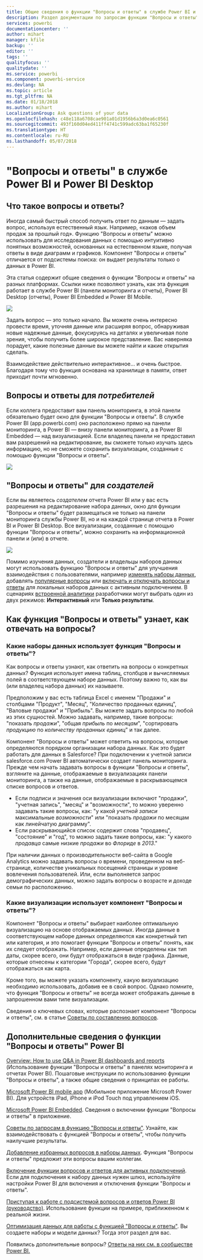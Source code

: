```yaml
---
title: Общие сведения о функции "Вопросы и ответы" в службе Power BI и Desktop
description: Раздел документации по запросам функции "Вопросы и ответы" Power BI на естественном языке.
services: powerbi
documentationcenter: ''
author: mihart
manager: kfile
backup: ''
editor: ''
tags: ''
qualityfocus: ''
qualitydate: ''
ms.service: powerbi
ms.component: powerbi-service
ms.devlang: NA
ms.topic: article
ms.tgt_pltfrm: NA
ms.date: 01/18/2018
ms.author: mihart
LocalizationGroup: Ask questions of your data
ms.openlocfilehash: c48e118a6708cae901a01d1956b6a3d0ea6c0561
ms.sourcegitcommit: 493f160d04ed411ff4741c599adc63ba1f65230f
ms.translationtype: HT
ms.contentlocale: ru-RU
ms.lasthandoff: 05/07/2018
---
```

# <a name="qa-in-power-bi-service-and-power-bi-desktop"></a>"Вопросы и ответы" в службе Power BI и Power BI Desktop
## <a name="what-is-qa"></a>Что такое вопросы и ответы?
Иногда самый быстрый способ получить ответ по данным — задать вопрос, используя естественный язык. Например, «каков объем продаж за прошлый год».  Функцию "Вопросы и ответы" можно использовать для исследования данных с помощью интуитивно понятных возможностей, основанных на естественном языке, получая ответы в виде диаграмм и графиков. Компонент "Вопросы и ответы" отличается от подсистемы поиска: он выдает результаты только о данных в Power BI.

Эта статья содержит общие сведения о функции "Вопросы и ответы" на разных платформах. Ссылки ниже позволяют узнать, как эта функция работает в службе Power BI (панели мониторинга и отчеты), Power BI Desktop (отчеты), Power BI Embedded и Power BI Mobile.  

![](media/power-bi-q-and-a/pbi_qa_boxsalessqft.png)

Задать вопрос — это только начало.  Вы можете очень интересно провести время, уточняя данные или расширяя вопрос, обнаруживая новые надежные данные, фокусируясь на деталях и увеличивая поле зрения, чтобы получить более широкое представление. Вас наверняка порадует, какие полезные данные вы можете найти и какие открытия сделать.

Взаимодействие действительно интерактивное... и очень быстрое. Благодаря тому что функция основана на хранилище в памяти, ответ приходит почти мгновенно.

##  <a name="qa-for-consumers"></a>Вопросы и ответы для *потребителей*
Если коллега предоставит вам панель мониторинга, в этой панели обязательно будет окно для функции "Вопросы и ответы". В службе Power BI (app.powerbi.com) оно расположено прямо на панели мониторинга, в Power BI — внизу панели мониторинга, а в Power BI Embedded — над визуализацией. Если владелец панели не предоставил вам разрешений на редактирование, вы сможете только изучать здесь информацию, но не сможете сохранить визуализации, созданные с помощью функции "Вопросы и ответы".

![](media/power-bi-q-and-a/powerbi-qna.png)

## <a name="qa-for-creators"></a>"Вопросы и ответы" для *создателей*
Если вы являетесь *создателем* отчета Power BI или у вас есть разрешения на редактирование набора данных, окно для функции "Вопросы и ответы" будет размещаться не только на панели мониторинга службы Power BI, но и на каждой странице отчета в Power BI и Power BI Desktop. Все визуализации, созданные с помощью функции "Вопросы и ответы", можно сохранить на информационной панели и (или) в отчете.

![](media/power-bi-q-and-a/power-bi-desktop.png)

Помимо изучения данных, создатели и владельцы наборов данных могут использовать функцию "Вопросы и ответы" для улучшения взаимодействия с пользователями, например [изменять наборы данных](service-prepare-data-for-q-and-a.md), добавлять [популярные вопросы](service-q-and-a-create-featured-questions.md) или [включать и отключать вопросы и ответы](service-q-and-a-direct-query.md) для локальных наборов данных с активным подключением. В сценариях [встроенной аналитики](developer/qanda.md) разработчики могут выбрать один из двух режимов: **Интерактивный** или **Только результаты**.

## <a name="how-does-qa-know-how-to-answer-questions"></a>Как функция "Вопросы и ответы" узнает, как отвечать на вопросы?
### <a name="which-datasets-does-qa-use"></a>Какие наборы данных использует функция "Вопросы и ответы"?
Как вопросы и ответы узнают, как ответить на вопросы о конкретных данных? Функция использует имена таблиц, столбцов и вычисляемых полей в соответствующем наборе данных. Поэтому важно то, как вы (или владелец набора данных) их называете.

Предположим у вас есть таблица Excel с именем "Продажи" и столбцами "Продукт", "Месяц", "Количество проданных единиц", "Валовые продажи" и "Прибыль". Вы можете задать вопросы по любой из этих сущностей.  Можно задавать, например, такие вопросы: "показать *продажи*", "общая *прибыль* по *месяцам*", "сортировать *продукцию* по *количеству проданных единиц*" и так далее.

Компонент "Вопросы и ответы" может ответить на вопросы, которые определяются порядком организации набора данных. Как это будет работать для данных в Salesforce? При подключении к учетной записи salesforce.com Power BI автоматически создает панель мониторинга.  Прежде чем начать задавать вопросы в функции "Вопросы и ответы", взгляните на данные, отображаемые в визуализациях панели мониторинга, а также на данные, отображаемые в раскрывающемся списке вопросов и ответов.

* Если подписи и значения оси визуализации включают "продажи", "учетная запись", "месяц" и "возможности", то можно уверенно задавать такие вопросы, как: "у какой *учетной записи* максимальные *возможности*" или "показать *продажи* по месяцам как линейчатую диаграмму".
* Если раскрывающийся список содержит слова "продавец", "состояние" и "год", то можно задать такие вопросы, как: "у какого *продавца* самые низкие *продажи* во *Флориде* в *2013*."

При наличии данных о производительности веб-сайта в Google Analytics можно задавать вопросы о времени, проведенном на веб-странице, количестве уникальных посещений страницы и уровне вовлечения пользователей. Или, если выполняется запрос демографических данных, можно задать вопросы о возрасте и доходе семьи по расположению.

### <a name="which-visualization-does-qa-use"></a>Какие визуализации использует компонент "Вопросы и ответы"?
Компонент "Вопросы и ответы" выбирает наиболее оптимальную визуализацию на основе отображаемых данных. Иногда данные в соответствующем наборе данных определяются как конкретный тип или категория, и это помогает функции "Вопросы и ответы" понять, как их следует отображать. Например, если данные определены как тип даты, скорее всего, они будут отображаться в виде графика. Данные, которые отнесены к категории "Города", скорее всего, будут отображаться как карта.

Кроме того, вы можете указать компоненту, какую визуализацию необходимо использовать, добавив ее в свой вопрос. Однако помните, что функция "Вопросы и ответы" не всегда может отображать данные в запрошенном вами типе визуализации.

Сведения о ключевых словах, которые распознает компонент "Вопросы и ответы", см. в статье [Советы по составлению вопросов](service-q-and-a-tips.md).


## <a name="for-more-details-about-power-bi-qa"></a>Дополнительные сведения о функции "Вопросы и ответы" Power BI
[Overview: How to use Q&A in Power BI dashboards and reports](power-bi-tutorial-q-and-a.md) (Использование функции "Вопросы и ответы" в панелях мониторинга и отчетах Power BI). Пошаговые инструкции по использованию функции "Вопросы и ответы", а также общие сведения о принципах ее работы.

[Microsoft Power BI mobile app](mobile-apps-ios-qna.md) (Мобильное приложение Microsoft Power BI). Для устройств iPad, iPhone и iPod Touch под управлением iOS.

[Microsoft Power BI Embedded](developer/qanda.md). Сведения о включении функции "Вопросы и ответы" в приложение.

[Советы по запросам в функцию "Вопросы и ответы"](service-q-and-a-tips.md). Узнайте, как взаимодействовать с функцией "Вопросы и ответы", чтобы получить наилучшие результаты.

[Добавление избранных вопросов в наборы данных](service-q-and-a-create-featured-questions.md). Функция "Вопросы и ответы" предложит эти вопросы вашим коллегам.

[Включение функции вопросов и ответов для активных подключений](service-q-and-a-direct-query.md). Если для подключения к набору данных нужен шлюз, используйте настройки Power BI для включения и отключения функции "Вопросы и ответы".

[Приступая к работе с подсистемой вопросов и ответов Power BI (руководство)](power-bi-visualization-introduction-to-q-and-a.md). Использование функции на примере, приближенном к реальной жизни.

[Оптимизация данных для работы с функцией "Вопросы и ответы"](service-prepare-data-for-q-and-a.md). Вы создаете наборы и модели данных?  Тогда этот раздел для вас.

Появились дополнительные вопросы? [Ответы на них см. в сообществе Power BI.](http://community.powerbi.com/)
